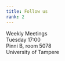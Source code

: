 ```yaml
---
title: Follow us
rank: 2
---
```


Weekly Meetings<br>
Tuesday 17:00<br>
Pinni B, room 5078<br>
University of Tampere
